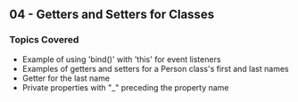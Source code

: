 ## 04 - Getters and Setters for Classes

### Topics Covered

- Example of using 'bind()' with 'this' for event listeners
- Examples of getters and setters for a Person class's first and last names
- Getter for the last name
- Private properties with "\_" preceding the property name
